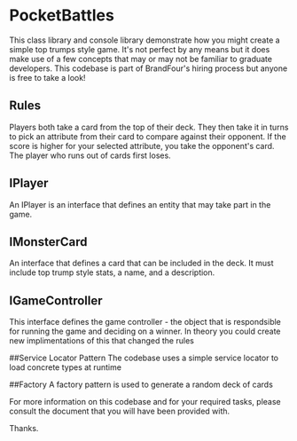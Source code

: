 # PocketBattles
This class library and console library demonstrate how you might create a simple top trumps style game. It's not perfect by any means but it does make use of a few concepts that may or may not be familiar to graduate developers.
This codebase is part of BrandFour's hiring process but anyone is free to take a look!

## Rules
Players both take a card from the top of their deck. They then take it in turns to pick an attribute from their card to compare against their opponent. If the score is higher for your selected attribute, you take the opponent's card. The player who runs out of cards first loses.


## IPlayer
An IPlayer is an interface that defines an entity that may take part in the game.

## IMonsterCard
An interface that defines a card that can be included in the deck. It must include top trump style stats, a name, and a description.

## IGameController
This interface defines the game controller - the object that is respondsible for running the game and deciding on a winner. In theory you could create new implimentations of 
this that changed the rules

##Service Locator Pattern
The codebase uses a simple service locator to load concrete types at runtime

##Factory
A factory pattern is used to generate a random deck of cards

For more information on this codebase and for your required tasks, please consult the document that you will have been provided with.

Thanks.